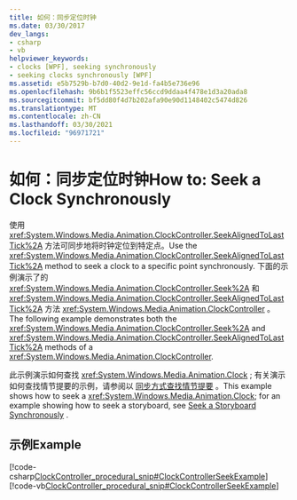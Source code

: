 ```yaml
---
title: 如何：同步定位时钟
ms.date: 03/30/2017
dev_langs:
- csharp
- vb
helpviewer_keywords:
- clocks [WPF], seeking synchronously
- seeking clocks synchronously [WPF]
ms.assetid: e5b7529b-b7d0-40d2-9e1d-fa4b5e736e96
ms.openlocfilehash: 9b6b1f5523effc56ccd9ddaa4f478e1d3a20ada8
ms.sourcegitcommit: bf5dd80f4d7b202afa90e90d1148402c5474d826
ms.translationtype: MT
ms.contentlocale: zh-CN
ms.lasthandoff: 03/30/2021
ms.locfileid: "96971721"
---
```

# <a name="how-to-seek-a-clock-synchronously"></a><span data-ttu-id="3cb39-102">如何：同步定位时钟</span><span class="sxs-lookup"><span data-stu-id="3cb39-102">How to: Seek a Clock Synchronously</span></span>
<span data-ttu-id="3cb39-103">使用 <xref:System.Windows.Media.Animation.ClockController.SeekAlignedToLastTick%2A> 方法可同步地将时钟定位到特定点。</span><span class="sxs-lookup"><span data-stu-id="3cb39-103">Use the <xref:System.Windows.Media.Animation.ClockController.SeekAlignedToLastTick%2A> method to seek a clock to a specific point synchronously.</span></span> <span data-ttu-id="3cb39-104">下面的示例演示了的 <xref:System.Windows.Media.Animation.ClockController.Seek%2A> 和 <xref:System.Windows.Media.Animation.ClockController.SeekAlignedToLastTick%2A> 方法 <xref:System.Windows.Media.Animation.ClockController> 。</span><span class="sxs-lookup"><span data-stu-id="3cb39-104">The following example demonstrates both the <xref:System.Windows.Media.Animation.ClockController.Seek%2A> and <xref:System.Windows.Media.Animation.ClockController.SeekAlignedToLastTick%2A> methods of a <xref:System.Windows.Media.Animation.ClockController>.</span></span>  
  
 <span data-ttu-id="3cb39-105">此示例演示如何查找 <xref:System.Windows.Media.Animation.Clock> ; 有关演示如何查找情节提要的示例，请参阅以 [同步方式查找情节提要](how-to-seek-a-storyboard-synchronously.md) 。</span><span class="sxs-lookup"><span data-stu-id="3cb39-105">This example shows how to seek a <xref:System.Windows.Media.Animation.Clock>; for an example showing how to seek a storyboard, see [Seek a Storyboard Synchronously](how-to-seek-a-storyboard-synchronously.md) .</span></span>  
  
## <a name="example"></a><span data-ttu-id="3cb39-106">示例</span><span class="sxs-lookup"><span data-stu-id="3cb39-106">Example</span></span>  
 [!code-csharp[ClockController_procedural_snip#ClockControllerSeekExample](~/samples/snippets/csharp/VS_Snippets_Wpf/ClockController_procedural_snip/CSharp/SeekAlignedToLastTickExample.cs#clockcontrollerseekexample)]
 [!code-vb[ClockController_procedural_snip#ClockControllerSeekExample](~/samples/snippets/visualbasic/VS_Snippets_Wpf/ClockController_procedural_snip/visualbasic/seekalignedtolasttickexample.vb#clockcontrollerseekexample)]
